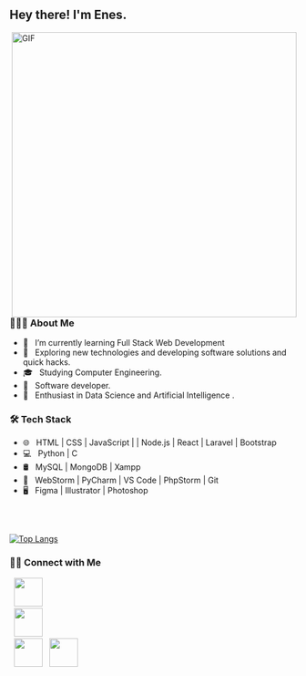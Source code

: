 <h2> Hey there! I'm Enes.</h2>
<img align="right" alt="GIF" src="https://media3.giphy.com/media/qgQUggAC3Pfv687qPC/giphy.gif?cid=ecf05e47w58f5brkwroul0qphzwek72ucsya5qson3xhkk84&rid=giphy.gif&ct=g" width="500"/>

<h3> 👨🏻‍💻 About Me </h3>

- 🔭 &nbsp; I’m currently learning Full Stack Web Development
- 🤔 &nbsp; Exploring new technologies and developing software solutions and quick hacks.
- 🎓 &nbsp; Studying Computer Engineering.
- 💼 &nbsp; Software developer.
- 🌱 &nbsp; Enthusiast in Data Science and Artificial Intelligence .

<h3>🛠 Tech Stack</h3>

- 🌐 &nbsp; HTML | CSS | JavaScript | | Node.js | React | Laravel | Bootstrap
- 💻 &nbsp; Python | C 
- 🛢 &nbsp; MySQL | MongoDB | Xampp
- 🔧 &nbsp; WebStorm | PyCharm | VS Code | PhpStorm | Git
- 🖥 &nbsp; Figma | Illustrator | Photoshop

<br>

</br>

[![Top Langs](https://github-readme-stats.vercel.app/api/top-langs/?username=eneserdennn&layout=compact&text_color=daf7dc&bg_color=151515)](https://github.com/devSouvik/github-readme-stats)

<h3> 🤝🏻 Connect with Me </h3>

<p align="center">

&nbsp; <a href="https://twitter.com/eneserdendev/" target="_blank" rel="noopener noreferrer"><img src="https://img.icons8.com/plasticine/100/000000/twitter.png" width="50" /></a>  
&nbsp; <a href="https://instagram.com/erdeneness/" target="_blank" rel="noopener noreferrer"><img src="https://img.icons8.com/plasticine/100/000000/instagram-new.png" width="50" /></a>  
&nbsp; <a href="https://www.linkedin.com/in/enes-erden/" target="_blank" rel="noopener noreferrer"><img src="https://img.icons8.com/plasticine/100/000000/linkedin.png" width="50" /></a>
&nbsp; <a href="mailto:eneserdendev@gmail.com" target="_blank" rel="noopener noreferrer"><img src="https://img.icons8.com/plasticine/100/000000/gmail.png"  width="50" /></a>
</p>
